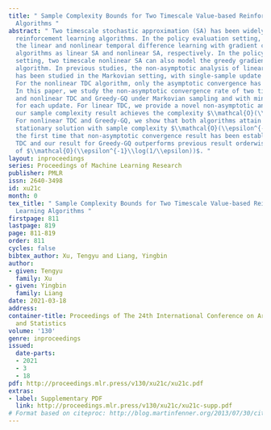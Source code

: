 ```yaml
---
title: " Sample Complexity Bounds for Two Timescale Value-based Reinforcement Learning
  Algorithms "
abstract: " Two timescale stochastic approximation (SA) has been widely used in value-based
  reinforcement learning algorithms. In the policy evaluation setting, it can model
  the linear and nonlinear temporal difference learning with gradient correction (TDC)
  algorithms as linear SA and nonlinear SA, respectively. In the policy optimization
  setting, two timescale nonlinear SA can also model the greedy gradient-Q (Greedy-GQ)
  algorithm. In previous studies, the non-asymptotic analysis of linear TDC and Greedy-GQ
  has been studied in the Markovian setting, with single-sample update at each iteration.
  For the nonlinear TDC algorithm, only the asymptotic convergence has been established.
  In this paper, we study the non-asymptotic convergence rate of two time-scale linear
  and nonlinear TDC and Greedy-GQ under Markovian sampling and with mini-batch data
  for each update. For linear TDC, we provide a novel non-asymptotic analysis and
  our sample complexity result achieves the complexity $\\mathcal{O}(\\epsilon^{-1}\\log(1/\\epsilon))$.
  For nonlinear TDC and Greedy-GQ, we show that both algorithms attain $\\epsilon$-accurate
  stationary solution with sample complexity $\\mathcal{O}(\\epsilon^{-2})$. It is
  the first time that non-asymptotic convergence result has been established for nonlinear
  TDC and our result for Greedy-GQ outperforms previous result orderwisely by a factor
  of $\\mathcal{O}(\\epsilon^{-1}\\log(1/\\epsilon))$. "
layout: inproceedings
series: Proceedings of Machine Learning Research
publisher: PMLR
issn: 2640-3498
id: xu21c
month: 0
tex_title: " Sample Complexity Bounds for Two Timescale Value-based Reinforcement
  Learning Algorithms "
firstpage: 811
lastpage: 819
page: 811-819
order: 811
cycles: false
bibtex_author: Xu, Tengyu and Liang, Yingbin
author:
- given: Tengyu
  family: Xu
- given: Yingbin
  family: Liang
date: 2021-03-18
address:
container-title: Proceedings of The 24th International Conference on Artificial Intelligence
  and Statistics
volume: '130'
genre: inproceedings
issued:
  date-parts:
  - 2021
  - 3
  - 18
pdf: http://proceedings.mlr.press/v130/xu21c/xu21c.pdf
extras:
- label: Supplementary PDF
  link: http://proceedings.mlr.press/v130/xu21c/xu21c-supp.pdf
# Format based on citeproc: http://blog.martinfenner.org/2013/07/30/citeproc-yaml-for-bibliographies/
---
```

